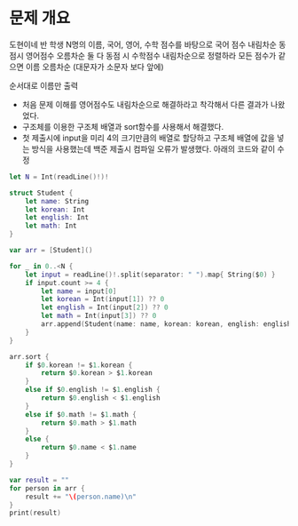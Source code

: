 # 문제 개요
도현이네 반 학생 N명의 이름, 국어, 영어, 수학 점수를 바탕으로
국어 점수 내림차순
동점시 영어점수 오름차순
둘 다 동점 시 수학점수 내림차순으로 정렬하라
모든 점수가 같으면 이름 오름차순 (대문자가 소문자 보다 앞에)

순서대로 이름만 출력

- 처음 문제 이해를 영어점수도 내림차순으로 해결하라고 착각해서 다른 결과가 나왔었다.
- 구조체를 이용한 구조체 배열과 sort함수를 사용해서 해결했다.
- 첫 제출시에 input을 미리 4의 크기만큼의 배열로 할당하고 구조체 배열에 값을 넣는 방식을 사용했는데
  백준 제출시 컴파일 오류가 발생했다.
  아래의 코드와 같이 수정
```swift
let N = Int(readLine()!)!

struct Student {
    let name: String
    let korean: Int
    let english: Int
    let math: Int
}

var arr = [Student]()

for _ in 0..<N {
    let input = readLine()!.split(separator: " ").map{ String($0) }
    if input.count >= 4 {
        let name = input[0]
        let korean = Int(input[1]) ?? 0
        let english = Int(input[2]) ?? 0
        let math = Int(input[3]) ?? 0
        arr.append(Student(name: name, korean: korean, english: english, math: math))
    }
}

arr.sort {
    if $0.korean != $1.korean {
        return $0.korean > $1.korean
    }
    else if $0.english != $1.english {
        return $0.english < $1.english
    }
    else if $0.math != $1.math {
        return $0.math > $1.math
    }
    else {
        return $0.name < $1.name
    }
}

var result = ""
for person in arr {
    result += "\(person.name)\n"
}
print(result)
```
